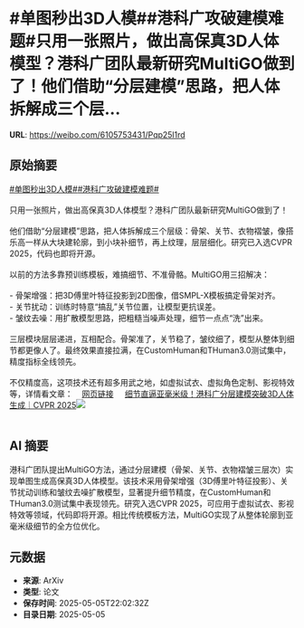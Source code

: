 # #单图秒出3D人模##港科广攻破建模难题#只用一张照片，做出高保真3D人体模型？港科广团队最新研究MultiGO做到了！他们借助“分层建模”思路，把人体拆解成三个层...

**URL**: https://weibo.com/6105753431/Pqp25l1rd

## 原始摘要

<a href="https://m.weibo.cn/search?containerid=231522type%3D1%26t%3D10%26q%3D%23%E5%8D%95%E5%9B%BE%E7%A7%92%E5%87%BA3D%E4%BA%BA%E6%A8%A1%23&amp;extparam=%23%E5%8D%95%E5%9B%BE%E7%A7%92%E5%87%BA3D%E4%BA%BA%E6%A8%A1%23" data-hide=""><span class="surl-text">#单图秒出3D人模#</span></a><a href="https://m.weibo.cn/search?containerid=231522type%3D1%26t%3D10%26q%3D%23%E6%B8%AF%E7%A7%91%E5%B9%BF%E6%94%BB%E7%A0%B4%E5%BB%BA%E6%A8%A1%E9%9A%BE%E9%A2%98%23&amp;extparam=%23%E6%B8%AF%E7%A7%91%E5%B9%BF%E6%94%BB%E7%A0%B4%E5%BB%BA%E6%A8%A1%E9%9A%BE%E9%A2%98%23" data-hide=""><span class="surl-text">#港科广攻破建模难题#</span></a><br><br>只用一张照片，做出高保真3D人体模型？港科广团队最新研究MultiGO做到了！<br><br>他们借助“分层建模”思路，把人体拆解成三个层级：骨架、关节、衣物褶皱，像搭乐高一样从大块建轮廓，到小块补细节，再上纹理，层层细化。研究已入选CVPR 2025，代码也即将开源。<br><br>以前的方法多靠预训练模板，难搞细节、不准骨骼。MultiGO用三招解决：<br><br>- 骨架增强：把3D傅里叶特征投影到2D图像，借SMPL-X模板搞定骨架对齐。<br>- 关节扰动：训练时特意“搞乱”关节位置，让模型更抗误差。<br>- 皱纹去噪：用扩散模型思路，把粗糙当噪声处理，细节一点点“洗”出来。<br><br>三层模块层层递进，互相配合。骨架准了，关节稳了，皱纹细了，模型从整体到细节都更像人了。最终效果直接拉满，在CustomHuman和THuman3.0测试集中，精度指标全线领先。<br><br>不仅精度高，这项技术还有超多用武之地，如虚拟试衣、虚拟角色定制、影视特效等，详情看文章：<a href="https://weibo.cn/sinaurl?u=https%3A%2F%2Fmp.weixin.qq.com%2Fs%2FYBfP4Mr1byrM2JtRbI5gZg" data-hide=""><span class="url-icon"><img style="width: 1rem;height: 1rem" src="https://h5.sinaimg.cn/upload/2015/09/25/3/timeline_card_small_web_default.png" referrerpolicy="no-referrer"></span><span class="surl-text">网页链接</span></a> <a href="https://weibo.com/ttarticle/p/show?id=2309405162927576711228" data-hide=""><span class="url-icon"><img style="width: 1rem;height: 1rem" src="https://h5.sinaimg.cn/upload/2015/09/25/3/timeline_card_small_article_default.png" referrerpolicy="no-referrer"></span><span class="surl-text">细节直逼亚毫米级！港科广分层建模突破3D人体生成｜CVPR 2025</span></a><img style="" src="https://tvax2.sinaimg.cn/large/006Fd7o3gy1i14j5dp8wlj30bk06idgc.jpg" referrerpolicy="no-referrer"><br><br>

## AI 摘要

港科广团队提出MultiGO方法，通过分层建模（骨架、关节、衣物褶皱三层次）实现单图生成高保真3D人体模型。该技术采用骨架增强（3D傅里叶特征投影）、关节扰动训练和皱纹去噪扩散模型，显著提升细节精度，在CustomHuman和THuman3.0测试集中表现领先。研究入选CVPR 2025，可应用于虚拟试衣、影视特效等领域，代码即将开源。相比传统模板方法，MultiGO实现了从整体轮廓到亚毫米级细节的全方位优化。

## 元数据

- **来源**: ArXiv
- **类型**: 论文
- **保存时间**: 2025-05-05T22:02:32Z
- **目录日期**: 2025-05-05
